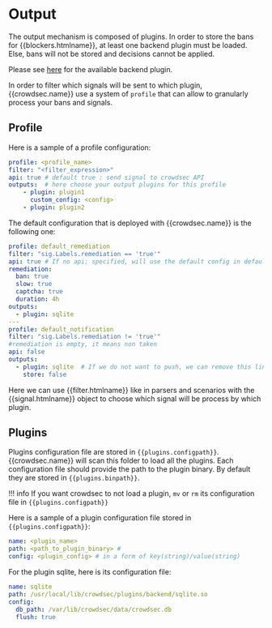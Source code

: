 # Output

The output mechanism is composed of plugins. In order to store the bans for {{blockers.htmlname}}, at least one backend plugin must be loaded. Else, bans will not be stored and decisions cannot be applied. 

Please see [here](https://github.com/crowdsecurity/crowdsec/tree/master/plugins/backend) for the available backend plugin.

In order to filter which signals will be sent to which plugin, {{crowdsec.name}} use a system of `profile` that can allow to granularly process your bans and signals.

## Profile

Here is a sample of a profile configuration:

```yaml
profile: <profile_name>
filter: "<filter_expression>"
api: true # default true : send signal to crowdsec API
outputs:  # here choose your output plugins for this profile
    - plugin: plugin1
      custom_config: <config>
    - plugin: plugin2

```

The default configuration that is deployed with {{crowdsec.name}} is the following one:
```yaml
profile: default_remediation
filter: "sig.Labels.remediation == 'true'"
api: true # If no api: specified, will use the default config in default.yaml
remediation:
  ban: true
  slow: true
  captcha: true
  duration: 4h
outputs:
  - plugin: sqlite
---
profile: default_notification
filter: "sig.Labels.remediation != 'true'"
#remediation is empty, it means non taken
api: false
outputs:
  - plugin: sqlite  # If we do not want to push, we can remove this line and the next one
    store: false
```

Here we can use {{filter.htmlname}} like in parsers and scenarios with the {{signal.htmlname}} object to choose which signal will be process by which plugin.

## Plugins

Plugins configuration file are stored in `{{plugins.configpath}}`. {{crowdsec.name}} will scan this folder to load all the plugins. Each configuration file should provide the path to the plugin binary. By default they are stored in `{{plugins.binpath}}`.

!!! info
        If you want crowdsec to not load a plugin, `mv` or `rm` its configuration file in `{{plugins.configpath}}`

Here is a sample of a plugin configuration file stored in `{{plugins.configpath}}`:
```yaml
name: <plugin_name>
path: <path_to_plugin_binary> # 
config: <plugin_config> # in a form of key(string)/value(string)
```

For the plugin sqlite, here is its configuration file:
```yaml
name: sqlite
path: /usr/local/lib/crowdsec/plugins/backend/sqlite.so
config:
  db_path: /var/lib/crowdsec/data/crowdsec.db
  flush: true
```

